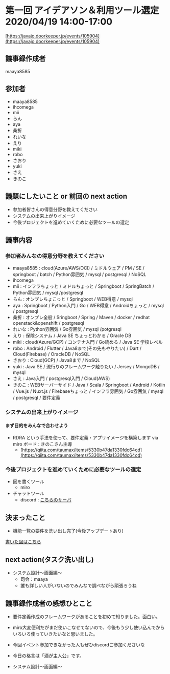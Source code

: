 # 第一回 アイデアソン＆利用ツール選定 2020/04/19 14:00-17:00
[https://javajo.doorkeeper.jp/events/105904](https://javajo.doorkeeper.jp/events/105904)
## 議事録作成者
maaya8585

## 参加者
- maaya8585
- ihcomega
- mii
- らん
- aya
- 桑折
- れいな
- えり
- miki
- robo
- さおり
- yuki
- さえ
- きのこ

## 議題にしたいこと or 前回の next action
- 参加者皆さんの得意分野を教えてください
- システムの出来上がりイメージ
- 今後プロジェクトを進めていくために必要なツールの選定
    
 ## 議事内容
 ### 参加者みんなの得意分野を教えてください
- maaya8585 : cloud(Azure/AWS/OCI) / ミドルウェア / PM / SE / springboot / batch / Python雰囲気 / mysql / postgresql / NoSQL
- ihcomega
- mii : インフラちょっと / ミドルちょっと / Springboot / SpringBatch / Python雰囲気 / mysql /postgresql
- らん : オンプレちょこっと / Springboot / WEB得意 / mysql
- aya : Springboot / Python入門 / Go / WEB得意 / Androidちょっと / mysql / postgresql
- 桑折 : オンプレ全般 / Sringboot / Spring / Maven / docker / redhat openstack&openshift / postgresql
- れいな : Python雰囲気 / Go雰囲気 / mysql /potgresql
- えり : 保険システム / Java SE ちょっとわかる / Oracle DB
- miki : cloud(Azure/GCP) / コンテナ入門 / Go読める / Java SE 学校レベル  
- robo : Android / Flutter / Java8まで(その先もやりたい) / Dart / Cloud(Firebase) / OracleDB / NoSQL
- さおり : Cloud(GCP) / Java8まで / NoSQL
- yuki : Java SE / 流行りのフレームワーク触りたい / Jersey / MongoDB / mysql 
- さえ : Java入門 / postgresql入門 / Cloud(AWS)
- きのこ : WEBサーバーサイド / Java / Scala / Springboot / Android / Kotlin / Vue.js / Nuxt.js / Firebaseちょっと / インフラ雰囲気 / Go雰囲気 / mysql / postgresql / 要件定義
 
### システムの出来上がりイメージ
#### まず目的をみんなで合わせよう
- RDRA という手法を使って、要件定義・アプリイメージを構築します via miro ボード : きのこさん主導
    - [https://qiita.com/taumax/items/5330b47da1330fdc64cd](https://qiita.com/taumax/items/5330b47da1330fdc64cd)


### 今後プロジェクトを進めていくために必要なツールの選定
- 図を書くツール
   - miro
- チャットツール
   - discord : [こちらのサーバ](https://discord.gg/dVXSgx)
 
##  決まったこと
- 機能一覧の要件を洗い出し完了(今後アップデートあり)
    
[書いた図はこちら](https://miro.com/app/embed/o9J_ktzRgdo=/?)
 
## next action(タスク洗い出し)
- システム設計〜画面編〜
    - 司会：maaya
    - 誰も詳しい人がいないのでみんなで調べながら頑張ろうね

## 議事録作成者の感想ひとこと
- 要件定義作成のフレームワークがあることを初めて知りました。面白い。
- miro大変便利だがまだ使いこなせてないので、今後もう少し使い込んでからいろいろ使っていきたいなと思いました。
- 今回イベント参加できなかった人もぜひdiscordご参加くださいな
- 今日の格言は「酒が主人公」です。

- システム設計〜画面編〜

